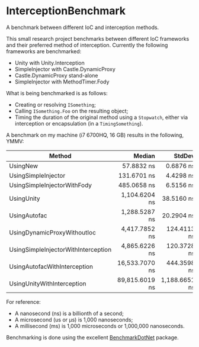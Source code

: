 # InterceptionBenchmark
A benchmark between different IoC and interception methods.

This small research project benchmarks between different IoC frameworks and their preferred method of interception. Currently the following frameworks are benchmarked:
* Unity with Unity.Interception
* SimpleInjector with Castle.DynamicProxy
* Castle.DynamicProxy stand-alone
* SimpleInjector with MethodTimer.Fody

What is being benchmarked is as follows:
* Creating or resolving `ISomething`;
* Calling `ISomething.Foo` on the resulting object;
* Timing the duration of the original method using a `Stopwatch`, either via interception or encapsulation (in a `TimingSomething`).

A benchmark on my machine (i7 6700HQ, 16 GB) results in the following, YMMV:

Method |         Median |        StdDev |   Scaled | Place |
------------------------------------ |--------------: |-------------: |--------: |-----: |
UsingNew |     57.8832 ns |     0.6876 ns |     1.00 |     1 |
UsingSimpleInjector |    131.6701 ns |     4.4298 ns |     2.27 |     2 |
UsingSimpleInjectorWithFody |    485.0658 ns |     6.5156 ns |     8.38 |     3 |
UsingUnity |  1,104.6204 ns |    38.5160 ns |    19.08 |     4 |
UsingAutofac |  1,288.5287 ns |    20.2904 ns |    22.26 |     5 |
UsingDynamicProxyWithoutIoc |  4,417.7852 ns |   124.4113 ns |    76.32 |     6 |
UsingSimpleInjectorWithInterception |  4,865.6226 ns |   120.3728 ns |    84.06 |     7 |
UsingAutofacWithInterception | 16,533.7070 ns |   444.3598 ns |   285.64 |     8 |
UsingUnityWithInterception | 89,815.6019 ns | 1,188.6651 ns | 1,551.67 |     9 |

For reference:

* A nanosecond (ns) is a billionth of a second;
* A microsecond (us or µs) is 1,000 nanoseconds;
* A millisecond (ms) is 1,000 microseconds or 1,000,000 nanoseconds.

Benchmarking is done using the excellent [BenchmarkDotNet](https://github.com/PerfDotNet/BenchmarkDotNet) package.
